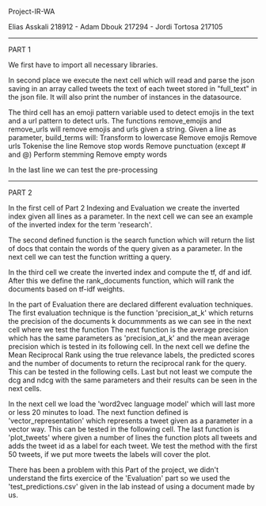 Project-IR-WA

Elias Asskali 218912 - Adam Dbouk 217294 - Jordi Tortosa 217105

------------------------------------------------------------------------

PART 1

We first have to import all necessary libraries.

In second place we execute the next cell which will read and parse the json saving in an array called tweets the text of each tweet stored in "full_text" in the json file. It will also print the number of instances in the datasource.

The third cell has an emoji pattern variable used to detect emojis in the text and a url pattern to detect urls.
The functions remove_emojis and remove_urls will remove emojis and urls given a string.
Given a line as parameter, build_terms will:
	Transform to lowercase
	Remove emojis
	Remove urls
	Tokenise the line
	Remove stop words
	Remove punctuation (except # and @)
	Perform stemming
	Remove empty words

In the last line we can test the pre-processing

------------------------------------------------------------------------

PART 2

In the first cell of Part 2 Indexing and Evaluation we create the inverted index given all lines as a parameter.
In the next cell we can see an example of the inverted index for the term 'research'.

The second defined function is the search function which will return the list of docs that contain the words of the query given as a parameter.
In the next cell we can test the function writting a query.

In the third cell we create the inverted index and compute the tf, df and idf. 
After this we define the rank_documents function, which will rank the documents based on tf-idf weights.

In the part of Evaluation there are declared different evaluation techniques.
The first evaluation technique is the function 'precision_at_k' which returns the precision of the documents k docummments as we can see in the next cell where we test the function
The next function is the average precision which has the same parameters as 'precision_at_k' and the mean average precision which is tested in its following cell.
In the next cell we define the Mean Reciprocal Rank using the true relevance labels, the predicted scores and the number of documents to return the reciprocal rank for the query.
This can be tested in the following cells.
Last but not least we compute the dcg and ndcg with the same parameters and their results can be seen in the next cells.

In the next cell we load the 'word2vec language model' which will last more or less 20 minutes to load.
The next function defined is 'vector_representation' which represents a tweet given as a parameter in a vector way. This can be tested in the following cell.
The last function is 'plot_tweets' where given a number of lines the function plots all tweets and adds the tweet id as a label for each tweet.
We test the method with the first 50 tweets, if we put more tweets the labels will cover the plot.

There has been a problem with this Part of the project, we didn't understand the firts exercice of the 'Evaluation' part so we used the 'test_predictions.csv' given in the lab instead of using a document made by us.
